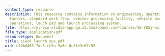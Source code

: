 ```yaml
---
content_type: resource
description: This resource contains information on engineering, operations, human
  factors, standard work flow, orbiter processing facility, vehicle assembly building
  operations, lauch pad and launch processing system.
file: https://ol-ocw-studio-app-qa.s3.amazonaws.com/courses/16-885j-aircraft-systems-engineering-fall-2005/e62bd4637dc3cb9a9a5e0c8fe3c67c52_sieck_launch_ops.pdf
file_type: application/pdf
resourcetype: Document
title: sieck_launch_ops.pdf
uid: e62bd463-7dc3-cb9a-9a5e-0c8fe3c67c52
---
```

